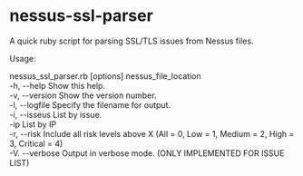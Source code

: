 # nessus-ssl-parser
A quick ruby script for parsing SSL/TLS issues from Nessus files.

Usage:

  nessus_ssl_parser.rb [options] nessus_file_location  
  -h, --help       Show this help.  
  -v, --version    Show the version number.  
  -l, --logfile    Specify the filename for output.  
  -i, --isseus     List by issue.  
  -ip              List by IP   
  -r, --risk       Include all risk levels above X (All = 0, Low = 1, Medium = 2, High = 3, Critical = 4)  
  -V. --verbose    Output in verbose mode. (ONLY IMPLEMENTED FOR ISSUE LIST)  
